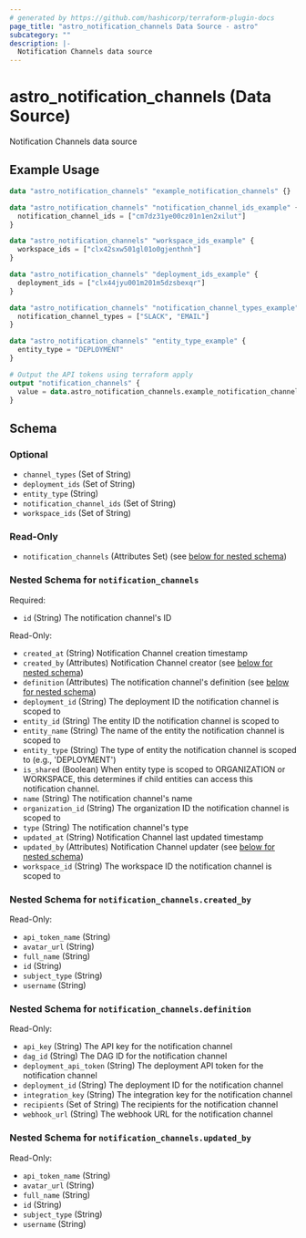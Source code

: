 ```yaml
---
# generated by https://github.com/hashicorp/terraform-plugin-docs
page_title: "astro_notification_channels Data Source - astro"
subcategory: ""
description: |-
  Notification Channels data source
---
```


# astro_notification_channels (Data Source)

Notification Channels data source

## Example Usage

```terraform
data "astro_notification_channels" "example_notification_channels" {}

data "astro_notification_channels" "notification_channel_ids_example" {
  notification_channel_ids = ["cm7dz31ye00cz01n1en2xilut"]
}

data "astro_notification_channels" "workspace_ids_example" {
  workspace_ids = ["clx42sxw501gl01o0gjenthnh"]
}

data "astro_notification_channels" "deployment_ids_example" {
  deployment_ids = ["clx44jyu001m201m5dzsbexqr"]
}

data "astro_notification_channels" "notification_channel_types_example" {
  notification_channel_types = ["SLACK", "EMAIL"]
}

data "astro_notification_channels" "entity_type_example" {
  entity_type = "DEPLOYMENT"
}

# Output the API tokens using terraform apply
output "notification_channels" {
  value = data.astro_notification_channels.example_notification_channels
}
```

<!-- schema generated by tfplugindocs -->
## Schema

### Optional

- `channel_types` (Set of String)
- `deployment_ids` (Set of String)
- `entity_type` (String)
- `notification_channel_ids` (Set of String)
- `workspace_ids` (Set of String)

### Read-Only

- `notification_channels` (Attributes Set) (see [below for nested schema](#nestedatt--notification_channels))

<a id="nestedatt--notification_channels"></a>
### Nested Schema for `notification_channels`

Required:

- `id` (String) The notification channel's ID

Read-Only:

- `created_at` (String) Notification Channel creation timestamp
- `created_by` (Attributes) Notification Channel creator (see [below for nested schema](#nestedatt--notification_channels--created_by))
- `definition` (Attributes) The notification channel's definition (see [below for nested schema](#nestedatt--notification_channels--definition))
- `deployment_id` (String) The deployment ID the notification channel is scoped to
- `entity_id` (String) The entity ID the notification channel is scoped to
- `entity_name` (String) The name of the entity the notification channel is scoped to
- `entity_type` (String) The type of entity the notification channel is scoped to (e.g., 'DEPLOYMENT')
- `is_shared` (Boolean) When entity type is scoped to ORGANIZATION or WORKSPACE, this determines if child entities can access this notification channel.
- `name` (String) The notification channel's name
- `organization_id` (String) The organization ID the notification channel is scoped to
- `type` (String) The notification channel's type
- `updated_at` (String) Notification Channel last updated timestamp
- `updated_by` (Attributes) Notification Channel updater (see [below for nested schema](#nestedatt--notification_channels--updated_by))
- `workspace_id` (String) The workspace ID the notification channel is scoped to

<a id="nestedatt--notification_channels--created_by"></a>
### Nested Schema for `notification_channels.created_by`

Read-Only:

- `api_token_name` (String)
- `avatar_url` (String)
- `full_name` (String)
- `id` (String)
- `subject_type` (String)
- `username` (String)


<a id="nestedatt--notification_channels--definition"></a>
### Nested Schema for `notification_channels.definition`

Read-Only:

- `api_key` (String) The API key for the notification channel
- `dag_id` (String) The DAG ID for the notification channel
- `deployment_api_token` (String) The deployment API token for the notification channel
- `deployment_id` (String) The deployment ID for the notification channel
- `integration_key` (String) The integration key for the notification channel
- `recipients` (Set of String) The recipients for the notification channel
- `webhook_url` (String) The webhook URL for the notification channel


<a id="nestedatt--notification_channels--updated_by"></a>
### Nested Schema for `notification_channels.updated_by`

Read-Only:

- `api_token_name` (String)
- `avatar_url` (String)
- `full_name` (String)
- `id` (String)
- `subject_type` (String)
- `username` (String)
